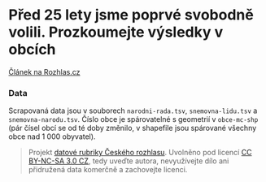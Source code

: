 # Před 25 lety jsme poprvé svobodně volili. Prozkoumejte výsledky v obcích

[Článek na Rozhlas.cz](http://www.rozhlas.cz/zpravy/data/_zprava/pred-25-lety-jsme-poprve-svobodne-volili-prozkoumejte-vysledky-v-obcich--1498867)

### Data

Scrapovaná data jsou v souborech `narodni-rada.tsv`, `snemovna-lidu.tsv` a `snemovna-narodu.tsv`. Číslo obce je spárovatelné s geometrií v `obce-mc-shp` (pár čísel obcí se od té doby změnilo, v shapefile jsou spárované všechny obce nad 1 000 obyvatel).

> Projekt [datové rubriky Českého rozhlasu](http://www.rozhlas.cz/zpravy/data/). Uvolněno pod licencí [CC BY-NC-SA 3.0 CZ](http://creativecommons.org/licenses/by-nc-sa/3.0/cz/), tedy uveďte autora, nevyužívejte dílo ani přidružená data komerčně a zachovejte licenci.
